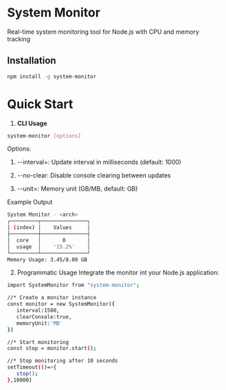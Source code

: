 # System Monitor 

Real-time system monitoring tool for Node.js with CPU and memory tracking

## Installation

```bash
npm install -g system-monitor
```

# Quick Start

1. <b>CLI Usage </b>
```bash
system-monitor [options]
```

Options:
   1. --interval=<ms>: Update interval in milliseconds (default: 1000)

   2. --no-clear: Disable console clearing between updates

   3. --unit=<UNIT>: Memory unit (GB/MB, default: GB)

Example Output
```bash
System Monitor - <arch>
┌─────────┬───────────────┐  
│ (index) │    Values     │  
├─────────┼───────────────┤  
│  core   │       0       │  
│  usage  │    '15.2%'    │  
└─────────┴───────────────┘  
Memory Usage: 3.45/8.00 GB  
```
2. Programmatic Usage
Integrate the monitor int your Node.js application:

```bash
import SystemMonitor from "system-monitor";

//* Create a monitor instance
const monitor = new SystemMonitor({
   interval:1500,
   clearConsole:true,
   memoryUnit:'MB'
})

//* Start monitoring
const stop = monitor.start();

//* Stop monitoring after 10 seconds
setTimeout(()=>{
   stop();
},10000)


